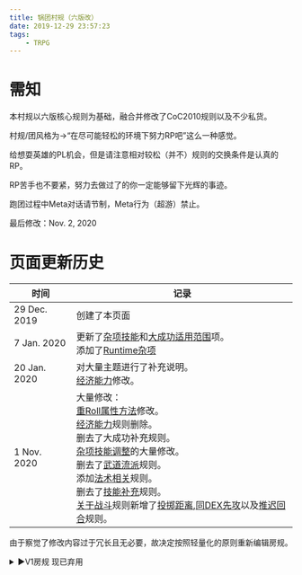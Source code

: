 ```yaml
---
title: 锅团村规（六版改）
date: 2019-12-29 23:57:23
tags:
    - TRPG
---
```


# 需知

本村规以六版核心规则为基础，融合并修改了CoC2010规则以及不少私货。

村规/团风格为→“在尽可能轻松的环境下努力RP吧”这么一种感觉。

给想耍英雄的PL机会，但是请注意相对较松（并不）规则的交换条件是认真的RP。

RP苦手也不要紧，努力去做过了的你一定能够留下光辉的事迹。

跑团过程中Meta对话请节制，Meta行为（超游）禁止。

最后修改：Nov. 2, 2020
<!-- more -->


# 页面更新历史

时间 | 记录
--- | ---
29 Dec. 2019 | 创建了本页面
7 Jan. 2020 | 更新了[杂项技能](#杂项技能调整)和[大成功适用范围](#大成功适用范围)项。</br>添加了[Runtime杂项](#杂项)
20 Jan. 2020 | 对大量主题进行了补充说明。</br>[经济能力](#经济能力)修改。
1 Nov. 2020 | 大量修改： </br>[重Roll属性方法](#重Roll属性方法)修改。</br>[经济能力](#经济能力)规则删除。</br> 删去了大成功补充规则。 </br> [杂项技能调整](#杂项技能调整)的大量修改。</br> 删去了[武道流派](#武道流派)规则。 </br> 添加[法术相关](#法术相关)规则。</br> 删去了[技能补充](#技能补充)规则。</br>[关于战斗](#关于战斗)规则新增了[投掷距离](#投掷距离（实验）),[同DEX先攻](#同DEX先攻)以及[推迟回合](#推迟回合（实验）)规则。

由于察觉了修改内容过于冗长且无必要，故决定按照轻量化的原则重新编辑房规。

<details>
<summary>▶V1房规 现已弃用</summary>

# 关于车卡

## 角色属性

<details>
<summary>展开阅读</summary>

### 属性互换规则

同量级的属性可以互相替换，或者说自由填入掷骰结果。

举例说明，[STR, CON, POW, DEX, APP]均为3D6，可以Roll五次3D6然后自由填入结果。

### 重Roll属性方法

对于属性不满意的话可以重Roll属性。

重Roll方法是，若对**所有出目中任意一个**不满意，须**重新Roll每一个属性**。

**不限制重Roll次数**，但是也不要太过分。看起来很离谱的数字我会要证明的。

### SAN值上限相关

个人不太清楚六版核心规则是如何规定的，在这里着重说一下。

SAN的上限仅和<99-CoC>有关，初始SAN值（意志X5）并不作为上限。

**但是！**使用法术所消耗的意志值将会导致对应SAN值以及上限的扣除。

一旦踏入深渊的话就无法回头了。

### 经济能力

由于经济能力的计算过于繁琐，在将来将会找到一种简单粗暴的解决办法来解决这个问题，目前暂时按照CoC6版核心规则处理。

</details>

## 角色技能

<details>
<summary>展开阅读</summary>

### 技能上限相关

所有新卡技能最终成功率不得超过**75%**。

请给你的调查员的拿手技能和特殊的技能在背景故事中给一点描述。

> 一个警察点了一堆撬锁技能怎么说都很怪吧！？

特殊情况请与KP讨论决定。

### 杂项技能调整

* 对于现代背景团的角色，《电脑使用》变为《电子产品使用》且基础成功率为20%，**除非穷到用不起**。

> 现代人怎么可以和电脑还没普及时候的人相提并论！

* 所有APP大于14的角色，每多一点APP，对异性使用的的交涉类技能成功率提高5%，最高为+20%（APP18）。

> 蹭最大值95点交涉类技能的工具人可以出门右滚了（无感情）。

* 跑团过程中每日睡眠低于6小时的角色，**所有技能成功率-10%**。连续睡眠不足将会叠加Debuff。

> ~虽然我也不会给你算那么精细的时间就是了。~谁还会给你算那么精细的时间啊！！

* 在急救时《急救》和《医学》两方均可，但是效果是相同的，亦即回复1点HP。

* 《开锁》只能在有合适工具的情况下使用。

> 除非你给我当场表演一个亡灵的手指撬锁。

### 《武道》技能相关

由于团风会导致经常有战斗Scene，故部分开放《武道》技能给手无缚鸡之力的调查员们。

在开团之前可以向KP确认该团是否开放《武道》。

因为避免过于复杂繁琐，暂时删去了《武道流派》规则。

《武道》的技能上限也不再受制于个体攻击的技能成功率。

关于《武道》技能效果参见后文的[武道](#武道)。

### 法术相关

#### 法术反制（实验）

对于某些法术，如果PC能够分辨出该法术的相关信息（一次成功的CoC或灵感检定，由KP裁定），PC就可以对该法术进行反制。

法术反制需要PC以相同的步骤实施该法术，且在实施完毕（支付Cost）之后与反制的对象进行POW对抗检定。只有对抗成功才能反制该法术，反制的效果一般为取消该法术的效果。

### 技能补充

因为低使用频率和操作不便，由CoC2010及2015补充的其他武器技能暂时删除。

如果有车卡想要加入的技能请具体和KP商讨。

以下删除内容仅供参考。

<details>
<summary>删除内容</summary>

#### 《长刃武器》 20%

适用范围：长刃武器，日本刀除外。

也就是整合了2010规则中几种长刃武器的一个技能。2010的攻击技能太杂了所以稍微简化一下。

所有类似剑的武器都可以使用此技能判定，小刀类武器则使用《拳击》判定。

#### 《日本刀》 15%

必须双手使用，单手则-10%。

适用范围：木刀，竹刀，脇差，打刀，太刀。

> 你就是太刀侠？

#### 《鞭子》 5%

适用范围：鞭子，铁链。

#### 《居合》 1%

和《武道》类似，《居合》技能的成功率不得超过《日本刀》。

适用范围：

* 刀在鞘内的情况下，可以用《居合》进行一次招架。
* 刀在鞘内的情况下，可以直接宣言对目标进行日本刀攻击。若如此做，需进行《居合》与《日本刀》的组合检定。
* 可以对手能够触及到的范围内所有收刀状态的日本刀进行《居合》，成功则将刀抢走。
* 拔刀和收刀需消耗一回合时间~，除非角色拥有收刀术Lv.3~。

#### 《炮术》1%

对于所有炮类的弹道与落点计算，还有操作炮类的能力。

适用范围：加农炮，榴弹炮，迫击炮等。

</details>

# 组合检定

组合检定是对于一个动作，进行两个或以上技能检定的行为。

只有当所有技能检定全部成功时才能达到该动作的目的。

部分失败时按照规则或KP的决定进行处理。

说通俗点，就是一个动作要扔多次骰子进行多个检定。

</details>

# Runtime综合房规

## 大成功适用范围

大成功大失败仅适用于**技能检定**。

亦即，属性检定和SAN Check不适用大成功/大失败规则。

但是，属性检定作技能检定使用时大成功大失败规则仍然适用。

例如，用DEX*5检定来进行一个跳跃动作的判定，此时出目为96以上也视作大失败。

## 杂项

* 所有运算后有小数位的数字均无条件舍去（向下取整），除非另外声明。

# 关于战斗

## 战场

战斗时将使用棋盘系统表示位置，距离单位为格，每名人物占一格。

## 行动点（AP）系统

此规则借&改自ひまつぶし卓。

每轮每个人物有3点AP，一点AP可以执行以下动作中的一个（包括但不限于）：

攻击，闪避，招架，移动1格，一次《急救》或者《医学》检定等。

跑的时候具体情况处理权交付KP。

## 攻击，闪避与招架

在一轮内，角色在攻击和闪避中只可择其一。亦即，一轮中可能的动作组合为攻击+招架和闪避+招架。


## 招架

个体攻击之间互相招架不造成伤害。

《擒抱》只能用《擒抱》招架。

《武道》可用来招架个体攻击、匕首和小型棍棒。

**《武道》攻击只能被《武道》招架。**

近战武器与大型枪械可互相招架。造成的伤害由招架物承受，超出招架物耐久部分的伤害由招架人承受。

招架物的耐久归零后招架物将损坏，**包括枪支（六版核心规则：枪支无法开火）**。

用枪支招架时该轮无法开火。

射击与投掷无法被招架。

## 投掷距离（实验）

非投掷用物体的投掷距离为PC的STR/2格（小数无条件舍去），投掷用物体距离为非投掷用物体的一倍。

## 轮阶段

废除六版核心规则的“一轮三阶段”制，行动顺序仅受DEX影响。

## 同DEX先攻

在多名角色的DEX相同时需进行D100的先攻检定，较小者首先进行回合，该步骤需每回合进行。

当所有同DEX角色都为PC时，PC之间可以相互商量谁先进行回合。

## 推迟回合（实验）

此规则为实验规则，甚至在一个团进行中都可能会被修改，请以最新版本为准。

轮到当前PC的回合时，该PC可以延迟自己的回合到本轮最后。

## 部位狙

瞄准四肢大小的部位进行攻击时，成功率减半。

瞄准手脚，头部大小的部位进行攻击时，成功率减为1/5。

瞄准手指，眉心大小的部位进行攻击时，成功率减为1/10。

规则仅供参考，具体情况由KP进行裁定。

## 火器连射

1. 声明连射次数。SMG/自动手枪不得超过弹夹容量的1/2，自动步枪不得超过弹夹容量的1/3，机枪不得超过弹夹容量的1/4。且均不得超过10发，小数向下取整。
2. 骰对应火器技能检定。若大成功，则第一发为贯穿。**不采用六版核心规则的“每发子弹+5%命中率”规则**。
3. 若成功，骰\[连射次数]面骰子决定命中数。
4. 骰\[命中数]次伤害骰。
5. 若扫射多个目标，则对每发子弹骰\[目标个数]面骰子决定该发子弹命中了哪个目标。

## 武道

若要进行《武道》攻击，需进行个体攻击技能与《武道》的组合检定。

仅《武道》成功时，攻击失败。

仅个体攻击技能成功时，照常处理。

两方成功时，附带《武道》技能效果。

武道流派规则暂时删除，武道本身仅作为增加战斗力的一个选择。**当你想给你的调查员增加武道技能时请和KP商讨。**

<details>
<summary>删除内容</summary>

### 武道流派

引用并修改自[[翻译]克苏鲁2010中的部分技能解说翻译](http://www.goddessfantasy.net/bbs/?topic=49480.0)和[《克苏鲁与帝国》中增加、修改的战斗技能翻译](http://www.goddessfantasy.net/bbs/index.php?topic=49403.0)。

PL可以向KP申请其他武道流派，由双方共同讨论流派技能。

#### 《武道：立技》

《拳击》，《踢击》和《头槌》伤害翻倍。

当《武道：立技》成功率60%以上可以拥有：

* 《猛击》 1%
《武道：立技》命中时可以使用。
若该次攻击为《头槌》或击晕时不可使用。
该回合目标因为疼痛而无法行动，回合末可以对其追加一次《武道：立技》系攻击。

* 《佯攻》 1%
与《武道：立技》组合使用。
第一次攻击目标必定回避，且该次攻击必定不会命中。
第一次攻击中使用了回避的对手，将无法对第二次攻击使用回避。
不可与《猛击》并用。

#### 《武道：擒技》

《擒抱》和《头槌》伤害翻倍。

当《武道：擒技》成功率60%以上可以拥有：

* 《过肩摔》 1%
《擒抱》状态下可以使用。
将目标摔在地上，造成1D6+DB的伤害，并进行体质检定，失败则气绝。

* 《擒抱摔》 1%
与《头槌》组合使用。
对目标造成1D4+DB的伤害并撞飞1格。
被撞飞的目标进行敏捷检定，失败会摔到。
摔倒后再进行体质检定，失败则气绝。
若目标SIZ大于18则无法使用。

#### 《武道：柔道》/《武道：合气道》

《擒抱》伤害翻倍。

当《武道：柔道》/《武道：合气道》成功率60%以上可以拥有：

* 《投技》 1%
以《武道：柔道》/《武道：合气道》成功招架个体攻击时可使用。
抓住对方并将对方摔飞，造成1D4+DB的伤害，
被摔飞的目标进行体质检定，失败则气绝。
《投技》对同一个目标只能使用一次。
使用《投技》的回合不能再次攻击。

#### 《武道：空手道》

《拳击》，《踢击》和《头槌》的伤害翻倍。

《武道：空手道》可用来招架任何近战武器。

个体攻击，匕首和小型棍棒攻击会被完全无效化

其他武器造成一半伤害，小数向上取整。

当《武道：空手道》成功率60%以上可以拥有：

* 《铁拳》 1%
和《武道：空手道》组合检定成功时，将徒手攻击视为武器攻击。
此攻击只能用《武道：空手道》或近战武器招架。

</details>

</details>